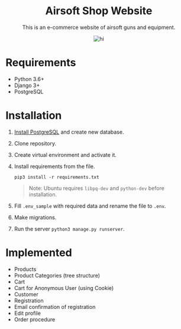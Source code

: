 <h1 align="center">Airsoft Shop Website</h1>

<p align="center">This is an e-commerce website of airsoft guns and equipment.</p>

<p align="center">
   <img alt="hi" src="https://s4.gifyu.com/images/ezgif.com-gif-maker-1b64c12be4b6285c3.gif" align="center"/>
</p>



# Requirements

* Python 3.6+
* Django 3+
* PostgreSQL



# Installation

1. [Install PostgreSQL](https://www.postgresql.org/download/) and create new database.

2. Clone repository.
   
4. Create virtual environment and activate it.

5. Install requirements from the file.

   `pip3 install -r requirements.txt`

   > Note: Ubuntu requires `libpq-dev` and `python-dev` before installation.

6. Fill `.env_sample` with required data and rename the file to `.env`.

7. Make migrations.

8. Run the server `python3 manage.py runserver`.



# Implemented

* Products
* Product Categories (tree structure)
* Cart
* Cart for Anonymous User (using Cookie)
* Customer
* Registration
* Email confirmation of registration
* Edit profile
* Order procedure 
